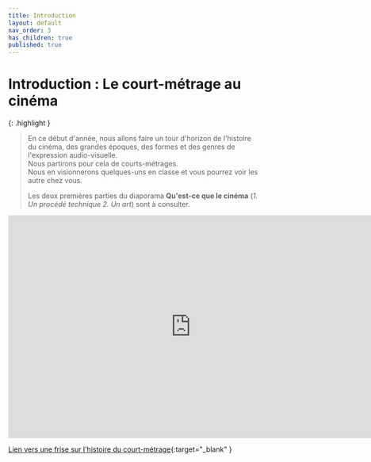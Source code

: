 ```yaml
---
title: Introduction
layout: default
nav_order: 3
has_children: true
published: true
---
```

# Introduction : Le court-métrage au cinéma

{: .highlight }
> En ce début d'année, nous allons faire un tour d'horizon de l'histoire du cinéma, des grandes époques, des formes et des genres de l'expression audio-visuelle.  
> Nous partirons pour cela de courts-métrages.  
> Nous en visionnerons quelques-uns en classe et vous pourrez voir les autre chez vous.  
> 
> Les deux premières parties du diaporama **Qu'est-ce que le cinéma** (*1. Un procédé technique 2. Un art*) sont à consulter.


<iframe src="https://docs.google.com/presentation/d/e/2PACX-1vT0VCmaBzs50O14-M01GASWHi9igX3a8rmWka2gB6Og1jRyazg_dCoBVI9oM_aCR7c-ptqx7UXzUOme/embed?start=false&loop=false&delayms=60000" frameborder="0" width="735" height="450" allowfullscreen="true" mozallowfullscreen="true" webkitallowfullscreen="true"></iframe>


[Lien vers une frise sur l'histoire du court-métrage](https://upopi.ciclic.fr/apprendre/l-histoire-des-images/histoire-du-court-metrage-francais){:target="_blank" }

        



